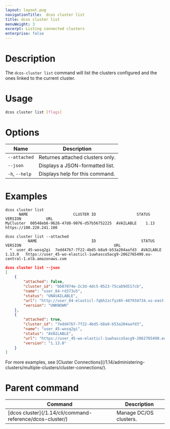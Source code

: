 ```yaml
---
layout: layout.pug
navigationTitle:  dcos cluster list
title: dcos cluster list
menuWeight: 3
excerpt: Listing connected clusters
enterprise: false
---
```


# Description
The `dcos-cluster list` command will list the clusters configured and the ones linked to the current cluster.

# Usage

```bash
dcos cluster list [flags]
```



# Options

| Name | Description |
|---------|-------------|
| `--attached`   | Returnes attached clusters only. |
| `--json`   |  Displays a JSON-formatted list. |
|  `-h`, `--help`  | Displays help for this command. |



# Examples

```
dcos cluster list
      NAME                    CLUSTER ID                  STATUS    VERSION           URL
MyCluster  00548eb6-9626-47d8-9076-d57b56752225  AVAILABLE    1.13    https://100.220.241.100
```

```
dcos cluster list --attached
          NAME                        ID                    STATUS    VERSION                                         URL
  *  user_45-wosq2gi  7edd47b7-7f22-4bd5-b8a9-b53a204aafd3  AVAILABLE  1.13.0   https://user_45-wo-elasticl-1uwhasco5acg9-2062765490.eu-central-1.elb.amazonaws.com
```

```json
dcos cluster list --json
[
    {
        "attached": false,
        "cluster_id": "bb07074e-2c3d-4dc5-8523-75cab9d517cb",
        "name": "user_84-rd373u5",
        "status": "UNAVAILABLE",
        "url": "http://user_84-elasticl-7qbh2zcfyz6h-407934734.us-east-1.elb.amazonaws.com",
        "version": "UNKNOWN"
    },
    {
        "attached": true,
        "cluster_id": "7edd47b7-7f22-4bd5-b8a9-b53a204aafd3",
        "name": "user_45-wosq2gi",
        "status": "AVAILABLE",
        "url": "https://user_45-wo-elasticl-1uwhasco5acg9-2062765490.eu-central-1.elb.amazonaws.com",
        "version": "1.13.0"
    }
]
```

For more examples, see [Cluster Connections]\(/1.14/administering-clusters/multiple-clusters/cluster-connections/).

# Parent command

| Command | Description |
|---------|-------------|
| [dcos cluster]\(/1.14/cli/command-reference/dcos-cluster/) | Manage DC/OS clusters. |
